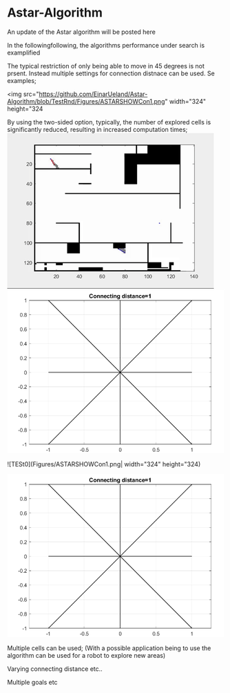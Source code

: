 # Astar-Algorithm
An update of the Astar algorithm will be posted here

In the followingfollowing, the algorithms performance under search is examplified

The typical restriction of only being able to move in 45 degrees is not prsent. Instead multiple settings for connection distnace can be used. Se examples; 


<img src="https://github.com/EinarUeland/Astar-Algorithm/blob/TestRnd/Figures/ASTARSHOWCon1.png" width="324" height="324

By using the two-sided option, typically, the number of explored cells is significantly reduced, resulting in increased computation times;
![TESt0](Figures/AStar2.gif)
![TESt1](Figures/ASTARSHOWCon1.png)



![TESt0](Figures/ASTARSHOWCon1.png| width="324" height="324)

![TESt0](Figures/ASTARSHOWCon1.PNG)

Multiple cells can be used; (With a possible application being to use the algorithm can be used for a robot to explore new areas)


Varying connecting distance etc..

Multiple goals etc
